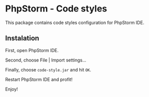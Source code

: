 # PhpStorm - Code styles

This package contains code styles configuration for PhpStorm IDE.


## Instalation

First, open PhpStorm IDE.

Second, choose File | Import settings...

Finally, choose `code-style.jar` and hit `OK`.

Restart PhpStorm IDE and profit!

Enjoy!

